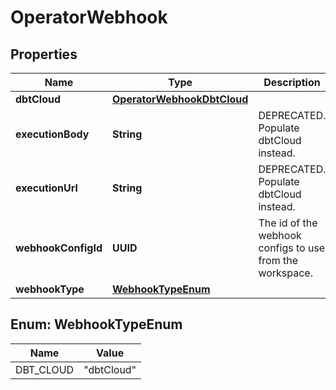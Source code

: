 

# OperatorWebhook


## Properties

| Name | Type | Description | Notes |
|------------ | ------------- | ------------- | -------------|
|**dbtCloud** | [**OperatorWebhookDbtCloud**](OperatorWebhookDbtCloud.md) |  |  [optional] |
|**executionBody** | **String** | DEPRECATED. Populate dbtCloud instead. |  [optional] |
|**executionUrl** | **String** | DEPRECATED. Populate dbtCloud instead. |  [optional] |
|**webhookConfigId** | **UUID** | The id of the webhook configs to use from the workspace. |  [optional] |
|**webhookType** | [**WebhookTypeEnum**](#WebhookTypeEnum) |  |  [optional] |



## Enum: WebhookTypeEnum

| Name | Value |
|---- | -----|
| DBT_CLOUD | &quot;dbtCloud&quot; |



